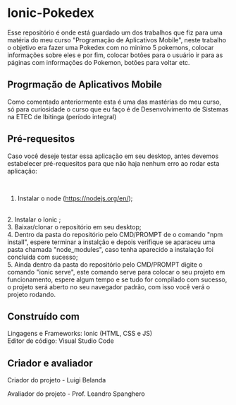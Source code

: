 
# Ionic-Pokedex 
Esse repositório é onde está guardado um dos trabalhos que fiz para uma matéria do meu curso "Programação de Aplicativos Mobile", neste trabalho o objetivo era fazer uma Pokedex com no minimo 5 pokemons, colocar informações sobre eles e por fim, colocar botões para o usuário ir para as páginas com informações do Pokemon, botões para voltar etc.

## Progrmação de Aplicativos Mobile
Como comentado anteriormente esta é uma das mastérias do meu curso, só para curiosidade o curso que eu faço é de Desenvolvimento de Sistemas na ETEC de Ibitinga (período integral) 


## Pré-requesitos
Caso você deseje testar essa aplicação em seu desktop, antes devemos estabelecer pré-requesitos para que não haja nenhum erro ao rodar esta aplicação:   

<br>     

1. Instalar o node (https://nodejs.org/en/);  
<br>          
2. Instalar o <a src="https://ionicframework.com/docs/installation/cli">Ionic </a>;     
<br>   
3. Baixar/clonar o repositório em seu desktop;    
<br>                                                                                             
4. Dentro da pasta do repositório pelo CMD/PROMPT de o comando "npm install", espere terminar a instalção e depois verifique se aparaceu uma pasta chamada "node_modules", caso tenha aparecido a instalação foi concluida com sucesso;          
<br>             
5. Ainda dentro da pasta do repositório pelo CMD/PROMPT digite o comando "ionic serve", este comando serve para colocar o seu projeto em funcionamento, espere algum tempo e se tudo for compilado com sucesso, o projeto será aberto no seu navegador padrão, com isso você verá o projeto rodando. 

## Construído com
Lingagens e Frameworks: Ionic (HTML, CSS e JS)                                                                                                     
Editor de código: Visual Studio Code  


## Criador e avaliador 
Criador do projeto - Luigi Belanda                                                                                                       

Avaliador do projeto - Prof. Leandro Spanghero
